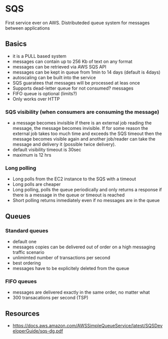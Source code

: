 # SQS

First service ever on AWS.
Distributeded queue system for messages between applications

## Basics

- it is a PULL based system
- messages can contain up to 256 Kb of text on any format
- messages can be retrieved via AWS SQS API
- messages can be kept in queue from 1min to 14 days (default is 4days)
- autoscaling can be built into the service
- SQS guaratees that messages will be processed at leas once
- Supports dead-letter queue for not consumed? messages
- FIFO queue is optional (limits?)
- Only works over HTTP

### SQS visibility (when consumers are consuming the message)

- a message becomes invisible if there is an external job reading the message, the message becomes invisible. If for some reason the external job takes too much time and exceeds the SQS timeout then the message becomes visible again and another job/reader can take the message and delivery it (possible twice delivery).
- default visibility timeout is 30sec
- maximum is 12 hrs

### Long polling

- Long polls from the EC2 instance to the SQS with a timeout
- Long polls are cheaper
- Long polling, polls the queue periodically and only returns a response if there is a message in the queue or timeout is reached
- Short polling returns inmediately even if no messages are in the queue

## Queues

### Standard queues

- default one
- messages copies can be delivered out of order on a high messaging traffic scenario
- unlimimted number of transactions per second
- best ordering
- messages have to be explicitely deleted from the queue

### FIFO queues

- messages are delivered exactly in the same order, no matter what
- 300 transacations per second (TSP)

## Resources

- https://docs.aws.amazon.com/AWSSimpleQueueService/latest/SQSDeveloperGuide/sqs-dg.pdf
